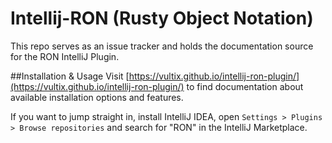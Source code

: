 # Intellij-RON (Rusty Object Notation)

This repo serves as an issue tracker and holds the documentation source for the RON IntelliJ Plugin.

##Installation & Usage
Visit [https://vultix.github.io/intellij-ron-plugin/](https://vultix.github.io/intellij-ron-plugin/) to find documentation about available installation options and features.

If you want to jump straight in, install IntelliJ IDEA, open `Settings > Plugins > Browse repositories` and search for "RON" in the IntelliJ Marketplace.
